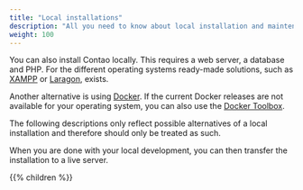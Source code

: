 ```yaml
---
title: "Local installations"
description: "All you need to know about local installation and maintenance of Contao."
weight: 100
---
```


You can also install Contao locally. This requires a web server, a database and PHP. For the different operating systems
ready-made solutions, such as [XAMPP](https://www.apachefriends.org) or [Laragon](https://laragon.org/), exists. 

Another alternative is using [Docker](https://www.docker.com/). If the current Docker releases are not available for your operating system, you can also use the [Docker Toolbox](https://docs.docker.com/toolbox/overview/).

The following descriptions only reflect possible alternatives of a local installation and therefore should only be treated as such.

When you are done with your local development, you can then transfer the installation to a live server.

{{% children %}}
